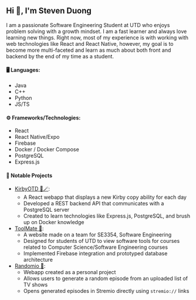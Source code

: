 ## Hi 👋, I'm Steven Duong
I am a passionate Software Engineering Student at UTD who enjoys problem solving with a growth mindset. I am a fast learner and always love learning new things.
Right now, most of my experience is with working with web technologies like React and React Native, however, my goal is to become more multi-faceted and learn as much about both front and backend by the end of my time as a student.

#### 🖥️ Languages:
- Java
- C++
- Python
- JS/TS
#### ⚙️ Frameworks/Technologies:
- React
- React Native/Expo
- Firebase
- Docker / Docker Compose
- PostgreSQL
- Express.js
#### 📝 Notable Projects
- [KirbyOTD 📆🪄](https://github.com/stevenld165/kirbyotd-react):
  - A React webapp that displays a new Kirby copy ability for each day
  - Developed a REST backend API that communicates with a PostgreSQL server
  - Created to learn technologies like Express.js, PostgreSQL, and brush up on Docker knowledge
- [ToolMate 🔨](https://github.com/muniseoz/ToolMate):
  - A website made on a team for SE3354, Software Engineering
  - Designed for students of UTD to view software tools for courses related to Computer Science/Software Engineering courses
  - Implemented Firebase integration and prototyped database architecture
- [Randomio 🎲](https://github.com/stevenld165/randomio-webapp):
  - Webapp created as a personal project
  - Allows users to generate a random episode from an uploaded list of TV shows
  - Opens generated episodes in Stremio directly using `stremio://` links
